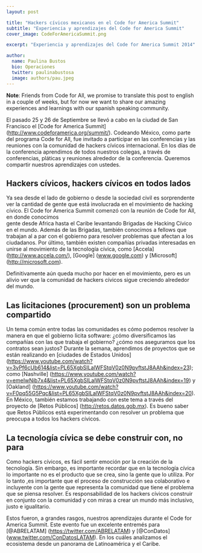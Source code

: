 ```yaml
---
layout: post

title: "Hackers cívicos mexicanos en el Code for America Summit"
subtitle: "Experiencia y aprendizajes del Code for America Summit"
cover_image: CodeForAmericaSummit.png

excerpt: "Experiencia y aprendizajes del Code for America Summit 2014"

author:
  name: Paulina Bustos
  bio: Operaciones
  twitter: paulinabustosa
  image: authors/pau.jpeg
---
```


**Note**: Friends from Code for All,  we promise to translate this post  to  english in a couple of weeks, but for now we want to  share  our amazing  experiences and learnings with  our spanish speaking community. 


El pasado 25 y 26 de Septiembre se llevó  a cabo en la ciudad de San Francisco  el 
[Code for America Summit] (http://www.codeforamerica.org/summit/). Codeando México, como parte del programa Code for All, fue 
invitado a participar en las conferencias y las reuniones con la comunidad de hackers cívicos  internacional. En los días de la conferencia aprendimos de todos nuestros colegas, a través de conferencias, pláticas y reuniones alrededor de la conferencia. Queremos compartir nuestros aprendizajes con ustedes. 

## Hackers cívicos, hackers cívicos en todos lados

Ya sea desde el lado de gobierno o desde la sociedad civil  es sorprendente ver la cantidad de gente que está involucrada 
en el movimiento de hacking cívico.  El Code for America Summit comenzó con la reunión de Code for All, en donde conocimos  
gente desde Africa hasta el Caribe levantando Brigadas de Hacking Cívico en el mundo.  Además de las Brigadas, también conocimos
a fellows que trabajan al a par con el gobierno para resolver problemas que afectan a los ciudadanos. Por último, también 
existen compañías privadas interesadas en unirse al movimiento de la tecnología cívica, como  [Accela] (http://www.accela.com/),
[Google] (www.google.com) y [Microsoft] (http://microsoft.com). 

Definitivamente aún queda mucho por hacer en el movimiento, pero es un alivio ver que la comunidad de hackers cívicos sigue 
creciendo alrededor del mundo. 


## Las licitaciones (procurement) son un problema compartido 

Un tema común entre todas las comunidades es cómo podemos resolver  la manera en que el gobierno licita software: ¿cómo 
diversificamos las compañías con las que trabaja el gobierno? ¿cómo nos aseguramos que los contratos sean justos? Durante la 
semana, aprendimos de proyectos que se están realizando 
en [ciudades de Estados Unidos] (https://www.youtube.com/watch?v=3vPf6cUb614&list=PL65XgbSILalWFStqV0z0N9pvftstJ8AAh&index=23); como [Nashville] (https://www.youtube.com/watch?v=emeIwNib7x4&list=PL65XgbSILalWFStqV0z0N9pvftstJ8AAh&index=19) y [Oakland] (https://www.youtube.com/watch?v=F0pq55G5Pqc&list=PL65XgbSILalWFStqV0z0N9pvftstJ8AAh&index=20).  
En México, también estamos trabajando con este tema a través del proyecto de [Retos Públicos] (http://retos.datos.gob.mx). 
Es bueno saber que Retos Públicos está experimentando con resolver un problema que preocupa a todos los hackers cívicos.

## La tecnología cívica se debe construir con, no para

Como hackers cívicos, es fácil sentir emoción por la creación de la tecnología. Sin embargo, es importante recordar que en la
tecnología cívica lo importante no es el producto que se crea, sino la gente que lo utiliza. Por lo tanto ,es importante que
el proceso de construcción sea colaborativo e incluyente con la gente  que representa la comunidad que tiene el problema que 
se piensa resolver. Es responsabilidad de los hackers cívicos construir en conjunto con la comunidad y  con miras a crear un 
mundo más inclusivo, justo e igualitario. 

Estos fueron, a grandes rasgos, nuestros aprendizajes durante el Code for America Summit. Este evento fue un excelente entremés para [@ABRELATAM] (https://twitter.com/ABRELATAM) y [@ConDatos] (www.twitter.com/ConDatosLATAM). En los cuáles analizamos el ecosistema desde un panorama  de Latinoamérica y el Caribe. 


